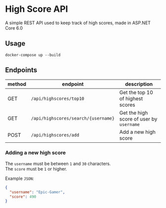 # High Score API

A simple REST API used to keep track of high scores, made in ASP.NET Core 6.0

## Usage

```
docker-compose up --build
```

## Endpoints

| method | endpoint                            | description                              |
| ------ | ----------------------------------- | ---------------------------------------- |
| GET    | `/api/highscores/top10`             | Get the top 10 of highest scores         |
| GET    | `/api/highscores/search/{username}` | Get the high score of user by `username` |
| POST   | `/api/highscores/add`               | Add a new high score                     |

### Adding a new high score

The `username` must be between `1` and `30` characters.  
The `score` must be `1` or higher.

Example `JSON`:

```json
{
  "username": "Epic-Gamer",
  "score": 490
}
```
